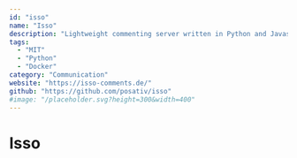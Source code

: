 ```yaml
---
id: "isso"
name: "Isso"
description: "Lightweight commenting server written in Python and Javascript. It aims to be a drop-in replacement for Disqus."
tags:
  - "MIT"
  - "Python"
  - "Docker"
category: "Communication"
website: "https://isso-comments.de/"
github: "https://github.com/posativ/isso"
#image: "/placeholder.svg?height=300&width=400"
---
```


# Isso

